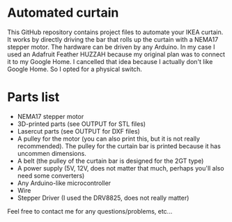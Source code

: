 # Automated curtain
This GitHub repository contains project files to automate your IKEA curtain. It works by directly driving the bar that rolls up the curtain with a NEMA17 stepper motor. The hardware can be driven by any Arduino. In my case I used an Adafruit Feather HUZZAH because my original plan was to connect it to my Google Home. I cancelled that idea because I actually don't like Google Home. So I opted for a physical switch.

# Parts list
- NEMA17 stepper motor
- 3D-printed parts (see OUTPUT for STL files)
- Lasercut parts (see OUTPUT for DXF files)
- A pulley for the motor (you can also print this, but it is not really recommended). The pulley for the curtain bar is printed because it has uncommen dimensions.
- A belt (the pulley of the curtain bar is designed for the 2GT type)
- A power supply (5V, 12V, does not matter that much, perhaps you'll also need some converters)
- Any Arduino-like microcontroller
- Wire
- Stepper Driver (I used the DRV8825, does not really matter)

Feel free to contact me for any questions/problems, etc...
